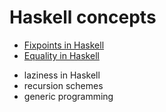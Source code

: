 # Haskell concepts


+ [Fixpoints in Haskell](./fixpoints-in-haskell/README.md)
+ [Equality in Haskell](./equality-in-haskell/README.md)
- laziness in Haskell
- recursion schemes
- generic programming
